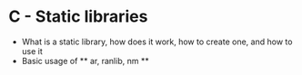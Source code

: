 # C - Static libraries

* What is a static library, how does it work, how to create one, and how to use it
* Basic usage of ** ar, ranlib, nm **
